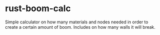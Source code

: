 # rust-boom-calc

Simple calculator on how many materials and nodes needed in order to create a certain amount of boom. Includes on how many walls it will break.
